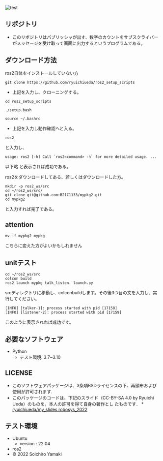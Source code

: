 ![test](https://github.com/B21C1133/mypkg-/actions/workflows/test.yml/badge.svg)

## リポジトリ
* このリポジトリはパブリッシャが出す、数字のカウントをサブスクライバーがメッセージを受け取って画面に出力するというプログラムである。
## ダウンロード方法

ros2自体をインストールしていない方
```
git clone https://github.com/ryuichiueda/ros2_setup_scripts

```
* 上記を入力し、クローニングする。
```
cd ros2_setup_scripts

./setup.bash

source ~/.bashrc
```
* 上記を入力し動作確認へと入る。
```
ros2
```
と入力し、
```
usage: ros2 [-h] Call `ros2<command> -h` for more detailed usage. ...
```
以下略
と表示されば成功である。

ros2をダウンロードしてある、若しくはダウンロードした方。
```
mkdir -p ros2_ws/src
cd ~/ros2_ws/src/
git clone git@github.com:B21C1133/mypkg2.git
cd mypkg2
```
と入力すれば完了である。


## attention
```
mv -f mypkg2 mypkg 
```
こちらに変えた方がよいかもしれません

## unitテスト
```
cd ~/ros2_ws/src
colcon build 
ros2 launch mypkg talk_listen. launch.py
```
srcディレクトリに移動し、colconbuildします。その後3つ目の文を入力し、実行してください。
```
[INFO] [talker-1]: process started with pid [17158]
[INFO] [listener-2]: process started with pid [17159]
```
このように表示されれば成功です。
## 必要なソフトウェア
* Python
  * テスト環境: 3.7~3.10
## LICENSE
 * このソフトウェアパッケージは、3条項BSDライセンスの下、再頒布および使用が許可されます.
  * このパッケージのコードは、下記のスライド（CC-BY-SA 4.0 by Ryuichi Ueda）のものを，本人の許可を得て自身の著作とし    たものです． 
          * [ryuichiueda/my_slides robosys_2022](https://github.com/ryuichiueda/my_slides/tree/master/robosys_2022)
## テスト環境
 * Ubuntu
   * version : 22.04
 * ros2
 *  © 2022 Soichiro Yamaki

